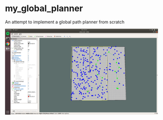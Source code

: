 # my_global_planner
An attempt to implement a global path planner from scratch 

![Screenshot](image.png)
